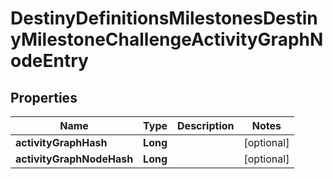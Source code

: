 
# DestinyDefinitionsMilestonesDestinyMilestoneChallengeActivityGraphNodeEntry

## Properties
Name | Type | Description | Notes
------------ | ------------- | ------------- | -------------
**activityGraphHash** | **Long** |  |  [optional]
**activityGraphNodeHash** | **Long** |  |  [optional]



